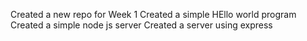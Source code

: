 
Created a new repo for Week 1
Created a simple HEllo world program
Created a simple node js server
Created a server using express 
